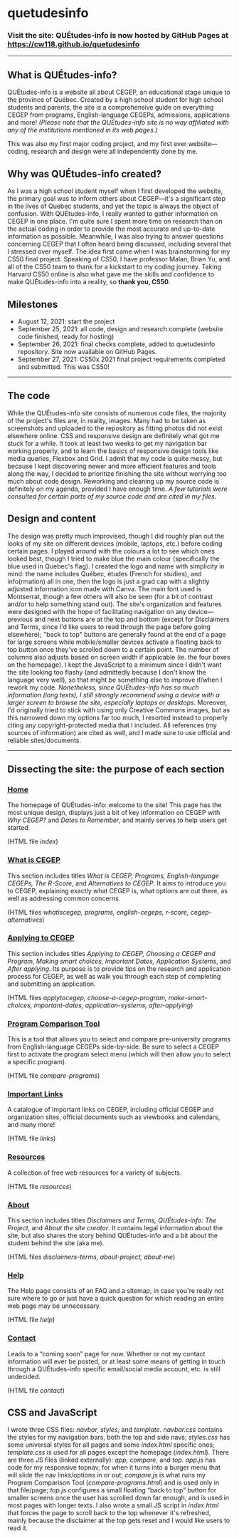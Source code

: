 # quetudesinfo
### Visit the site: QUÉtudes-info is now hosted by GitHub Pages at <https://cw118.github.io/quetudesinfo>
___
## What is QUÉtudes-info?
QUÉtudes-info is a website all about CEGEP, an educational stage unique to the province of Québec. Created by a high school student for high school students and parents, the site is a comprehensive guide on everything CEGEP from programs, English-language CEGEPs, admissions, applications and more! *(Please note that the QUÉtudes-info site is no way affiliated with any of the institutions mentioned in its web pages.)*

This was also my first major coding project, and my first ever website—coding, research and design were all independently done by me.
## Why was QUÉtudes-info created?
As I was a high school student myself when I first developed the website, the primary goal was to inform others about CEGEP—it's a significant step in the lives of Quebec students, and yet the topic is always the object of confusion. With QUÉtudes-info, I really wanted to gather information on CEGEP in one place. I'm quite sure I spent more time on research than on the actual coding in order to provide the most accurate and up-to-date information as possible. Meanwhile, I was also trying to answer questions concerning CEGEP that I often heard being discussed, including several that I stressed over myself.
The idea first came when I was brainstorming for my CS50 final project. Speaking of CS50, I have professor Malan, Brian Yu, and all of the CS50 team to thank for a kickstart to my coding journey. Taking Harvard CS50 online is also what gave me the skills and confidence to make QUÉtudes-info into a reality, so **thank you, CS50**.
## Milestones
- August 12, 2021: start the project
- September 25, 2021: all code, design and research complete (website code finished, ready for hosting)
- September 26, 2021: final checks complete, added to quetudesinfo repository. Site now available on GitHub Pages.
- September 27, 2021: CS50x 2021 final project requirements completed and submitted. This was CS50!
___
## The code
While the QUÉtudes-info site consists of numerous code files, the majority of the project's files are, in reality, images. Many had to be taken as screenshots and uploaded to the repository as fitting photos did not exist elsewhere online.
CSS and responsive design are definitely what got me stuck for a while. It took at least two weeks to get my navigation bar working properly, and to learn the basics of responsive design tools like media queries, Flexbox and Grid. I admit that my code is quite messy, but because I kept discovering newer and more efficient features and tools along the way, I decided to prioritize finishing the site without worrying too much about code design. Reworking and cleaning up my source code is definitely on my agenda, provided I have enough time.
*A few tutorials were consulted for certain parts of my source code and are cited in my files.*
## Design and content
The design was pretty much improvised, though I did roughly plan out the looks of my site on different devices (mobile, laptops, etc.) before coding certain pages. I played around with the colours a lot to see which ones looked best, though I tried to make blue the main colour (specifically the blue used in Quebec's flag). 
I created the logo and name with simplicity in mind: the name includes Québec, études (French for studies), and info(rmation) all in one, then the logo is just a grad cap with a slightly adjusted information icon made with Canva. The main font used is Montserrat, though a few others will also be seen (for a bit of contrast and/or to help something stand out).
The site's organization and features were designed with the hope of facilitating navigation on any device—previous and next buttons are at the top and bottom (except for Disclaimers and Terms, since I'd like users to read through the page before going elsewhere); "back to top" buttons are generally found at the end of a page for large screens while mobile/smaller devices activate a floating back to top button once they've scrolled down to a certain point. The number of columns also adjusts based on screen width if applicable (ie. the four boxes on the homepage). I kept the JavaScript to a minimum since I didn't want the site looking too flashy (and admittedly because I don't know the language very well), so that might be something else to improve if/when I rework my code. *Nonetheless, since QUÉtudes-info has so much information (long texts), I still strongly recommend using a device with a larger screen to browse the site, especially laptops or desktops.*
Moreover, I'd originally tried to stick with using only Creative Commons images, but as this narrowed down my options far too much, I resorted instead to properly citing any copyright-protected media that I included. All references (my sources of information) are cited as well, and I made sure to use official and reliable sites/documents.
___
## Dissecting the site: the purpose of each section
### [**Home**](https://cw118.github.io/quetudesinfo/)
The homepage of QUÉtudes-info: welcome to the site! This page has the most unique design, displays just a bit of key information on CEGEP with *Why CEGEP?* and *Dates to Remember*, and mainly serves to help users get started.

(HTML file *index*)
### [**What is CEGEP**](https://cw118.github.io/quetudesinfo/whatiscegep)
This section includes titles *What is CEGEP, Programs, English-language CEGEPs, The R-Score*, and *Alternatives to CEGEP*. It aims to introduce you to CEGEP, explaining exactly what CEGEP is, what options are out there, as well as addressing common concerns. 

(HTML files *whatiscegep, programs, english-cegeps, r-score, cegep-alternatives*)
### [**Applying to CEGEP**](https://cw118.github.io/quetudesinfo/applytocegep)
This section includes titles *Applying to CEGEP, Choosing a CEGEP and Program, Making smart choices, Important Dates, Application Systems*, and *After applying*. Its purpose is to provide tips on the research and application process for CEGEP, as well as walk you through each step of completing and submitting an application. 

(HTML files *applytocegep, choose-a-cegep-program, make-smart-choices, important-dates, application-systems, after-applying*)
### [**Program Comparison Tool**](https://cw118.github.io/quetudesinfo/compare-programs)
This is a tool that allows you to select and compare pre-university programs from English-language CEGEPs side-by-side. Be sure to select a CEGEP first to activate the program select menu (which will then allow you to select a specific program).

(HTML file *compare-programs*)
### [**Important Links**](https://cw118.github.io/quetudesinfo/links)
A catalogue of important links on CEGEP, including official CEGEP and organization sites, official documents such as viewbooks and calendars, and many more!

(HTML file *links*)
### [**Resources**](https://cw118.github.io/quetudesinfo/resources)
A collection of free web resources for a variety of subjects.

(HTML file *resources*)
### [**About**](https://cw118.github.io/quetudesinfo/disclaimers-terms)
This section includes titles *Disclaimers and Terms, QUÉtudes-info: The Project*, and *About the site creator*. It contains legal information about the site, but also shares the story behind QUÉtudes-info and a bit about the student behind the site (aka me).

(HTML files *disclaimers-terms, about-project, about-me*)
### [**Help**](https://cw118.github.io/quetudesinfo/help)
The Help page consists of an FAQ and a sitemap, in case you're really not sure where to go or just have a quick question for which reading an entire web page may be unnecessary.

(HTML file *help*)
### [**Contact**](https://cw118.github.io/quetudesinfo/contact)
Leads to a “coming soon” page for now. Whether or not my contact information will ever be posted, or at least some means of getting in touch through a QUÉtudes-info specific email/social media account, etc. is still undecided.

(HTML file *contact*)
## CSS and JavaScript
I wrote three CSS files: *navbar, styles*, and *template*. *navbar.css* contains the styles for my navigation bars, both the top and side navs; *styles.css* has some universal styles for all pages and some *index.html* specific ones; *template.css* is used for all pages except the homepage (*index.html*).
There are three JS files (linked externally): *app, compare*, and *top*. *app.js* has code for my responsive topnav, for when it turns into a burger menu that will slide the nav links/options in or out; *compare.js* is what runs my Program Comparison Tool (*compare-programs.html*) and is used only in that file/page; *top.js* configures a small floating “back to top” button for smaller screens once the user has scrolled down far enough, and is used in most pages with longer texts. I also wrote a small JS script in *index.html* that forces the page to scroll back to the top whenever it's refreshed, mainly because the disclaimer at the top gets reset and I would like users to read it.
